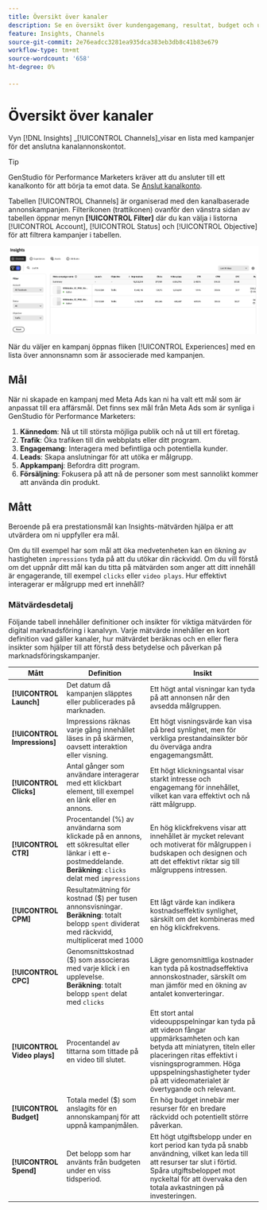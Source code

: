 ```yaml
---
title: Översikt över kanaler
description: Se en översikt över kundengagemang, resultat, budget och utgifter för marknadsföringskampanjer i Adobe GenStudio för Performance Marketers.
feature: Insights, Channels
source-git-commit: 2e76eadcc3281ea935dca383eb3db8c41b83e679
workflow-type: tm+mt
source-wordcount: '658'
ht-degree: 0%

---
```



# Översikt över kanaler

Vyn [!DNL Insights] _[!UICONTROL Channels]_visar en lista med kampanjer för det anslutna kanalannonskontot.

>[!TIP]
>
>GenStudio för Performance Marketers kräver att du ansluter till ett kanalkonto för att börja ta emot data. Se [Anslut kanalkonto](connect-channel.md).

Tabellen [!UICONTROL Channels] är organiserad med den kanalbaserade annonskampanjen. Filterikonen (trattikonen) ovanför den vänstra sidan av tabellen öppnar menyn **[!UICONTROL Filter]** där du kan välja i listorna [!UICONTROL Account], [!UICONTROL Status] och [!UICONTROL Objective] för att filtrera kampanjer i tabellen.

![Kanalfilter och tabell](../../assets/insights-channel-filter.png)

När du väljer en kampanj öppnas fliken [!UICONTROL Experiences] med en lista över annonsnamn som är associerade med kampanjen.

## Mål

När ni skapade en kampanj med Meta Ads kan ni ha valt ett mål som är anpassat till era affärsmål. Det finns sex mål från Meta Ads som är synliga i GenStudio för Performance Marketers:

1. **Kännedom**: Nå ut till största möjliga publik och nå ut till ert företag.
1. **Trafik**: Öka trafiken till din webbplats eller ditt program.
1. **Engagemang**: Interagera med befintliga och potentiella kunder.
1. **Leads**: Skapa anslutningar för att utöka er målgrupp.
1. **Appkampanj**: Befordra ditt program.
1. **Försäljning**: Fokusera på att nå de personer som mest sannolikt kommer att använda din produkt.

## Mått

Beroende på era prestationsmål kan Insights-mätvärden hjälpa er att utvärdera om ni uppfyller era mål.

Om du till exempel har som mål att öka medvetenheten kan en ökning av hastigheten `impressions` tyda på att du utökar din räckvidd. Om du vill förstå om det uppnår ditt mål kan du titta på mätvärden som anger att ditt innehåll är engagerande, till exempel `clicks` eller `video plays`. Hur effektivt interagerar er målgrupp med ert innehåll?

### Mätvärdesdetalj

Följande tabell innehåller definitioner och insikter för viktiga mätvärden för digital marknadsföring i kanalvyn. Varje mätvärde innehåller en kort definition vad gäller kanaler, hur mätvärdet beräknas och en eller flera insikter som hjälper till att förstå dess betydelse och påverkan på marknadsföringskampanjer.

| Mått | Definition | Insikt |
| ----------- | ----------------------------- | -------------------------------- |
| **[!UICONTROL Launch]** | Det datum då kampanjen släpptes eller publicerades på marknaden. | Ett högt antal visningar kan tyda på att annonsen når den avsedda målgruppen. |
| **[!UICONTROL Impressions]** | Impressions räknas varje gång innehållet läses in på skärmen, oavsett interaktion eller visning. | Ett högt visningsvärde kan visa på bred synlighet, men för verkliga prestandainsikter bör du överväga andra engagemangsmått. |
| **[!UICONTROL Clicks]** | Antal gånger som användare interagerar med ett klickbart element, till exempel en länk eller en annons. | Ett högt klickningsantal visar starkt intresse och engagemang för innehållet, vilket kan vara effektivt och nå rätt målgrupp. |
| **[!UICONTROL CTR]** | Procentandel (%) av användarna som klickade på en annons, ett sökresultat eller länkar i ett e-postmeddelande.<br>**Beräkning**: `clicks` delat med `impressions` | En hög klickfrekvens visar att innehållet är mycket relevant och motiverat för målgruppen i budskapen och designen och att det effektivt riktar sig till målgruppens intressen. |
| **[!UICONTROL CPM]** | Resultatmätning för kostnad ($) per tusen annonsvisningar.<br>**Beräkning**: totalt belopp `spent` dividerat med räckvidd, multiplicerat med 1000 | Ett lågt värde kan indikera kostnadseffektiv synlighet, särskilt om det kombineras med en hög klickfrekvens. |
| **[!UICONTROL CPC]** | Genomsnittskostnad ($) som associeras med varje klick i en upplevelse.<br>**Beräkning**: totalt belopp `spent` delat med `clicks` | Lägre genomsnittliga kostnader kan tyda på kostnadseffektiva annonskostnader, särskilt om man jämför med en ökning av antalet konverteringar. |
| **[!UICONTROL Video plays]** | Procentandel av tittarna som tittade på en video till slutet. | Ett stort antal videouppspelningar kan tyda på att videon fångar uppmärksamheten och kan betyda att miniatyren, titeln eller placeringen ritas effektivt i visningsprogrammen. Höga uppspelningshastigheter tyder på att videomaterialet är övertygande och relevant. |
| **[!UICONTROL Budget]** | Totala medel ($) som anslagits för en annonskampanj för att uppnå kampanjmålen. | En hög budget innebär mer resurser för en bredare räckvidd och potentiellt större påverkan. |
| **[!UICONTROL Spend]** | Det belopp som har använts från budgeten under en viss tidsperiod. | Ett högt utgiftsbelopp under en kort period kan tyda på snabb användning, vilket kan leda till att resurser tar slut i förtid. Spåra utgiftsbeloppet mot nyckeltal för att övervaka den totala avkastningen på investeringen. |
